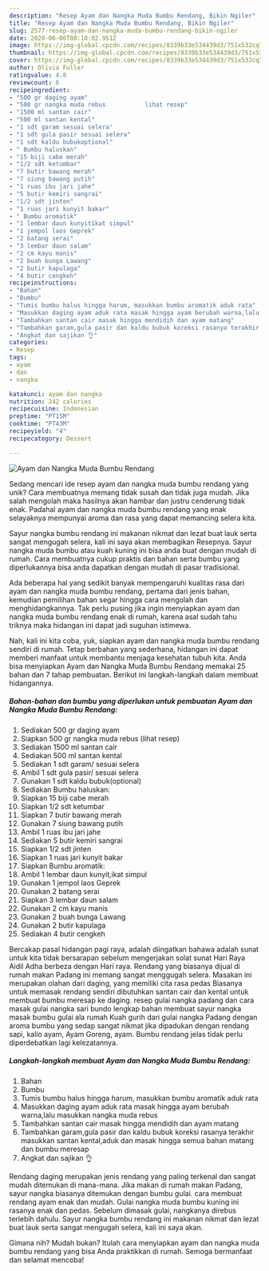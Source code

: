 ```yaml
---
description: "Resep Ayam dan Nangka Muda Bumbu Rendang, Bikin Ngiler"
title: "Resep Ayam dan Nangka Muda Bumbu Rendang, Bikin Ngiler"
slug: 2577-resep-ayam-dan-nangka-muda-bumbu-rendang-bikin-ngiler
date: 2020-06-06T08:10:02.951Z
image: https://img-global.cpcdn.com/recipes/8339b33e534439d3/751x532cq70/ayam-dan-nangka-muda-bumbu-rendang-foto-resep-utama.jpg
thumbnail: https://img-global.cpcdn.com/recipes/8339b33e534439d3/751x532cq70/ayam-dan-nangka-muda-bumbu-rendang-foto-resep-utama.jpg
cover: https://img-global.cpcdn.com/recipes/8339b33e534439d3/751x532cq70/ayam-dan-nangka-muda-bumbu-rendang-foto-resep-utama.jpg
author: Olivia Fuller
ratingvalue: 4.8
reviewcount: 6
recipeingredient:
- "500 gr daging ayam"
- "500 gr nangka muda rebus           lihat resep"
- "1500 ml santan cair"
- "500 ml santan kental"
- "1 sdt garam sesuai selera"
- "1 sdt gula pasir sesuai selera"
- "1 sdt kaldu bubukoptional"
- " Bumbu haluskan"
- "15 biji cabe merah"
- "1/2 sdt ketumbar"
- "7 butir bawang merah"
- "7 siung bawang putih"
- "1 ruas ibu jari jahe"
- "5 butir kemiri sangrai"
- "1/2 sdt jinten"
- "1 ruas jari kunyit bakar"
- " Bumbu aromatik"
- "1 lembar daun kunyitikat simpul"
- "1 jempol laos Geprek"
- "2 batang serai"
- "3 lembar daun salam"
- "2 cm kayu manis"
- "2 buah bunga Lawang"
- "2 butir kapulaga"
- "4 butir cengkeh"
recipeinstructions:
- "Bahan"
- "Bumbu"
- "Tumis bumbu halus hingga harum, masukkan bumbu aromatik aduk rata"
- "Masukkan daging ayam aduk rata masak hingga ayam berubah warna,lalu masukkan nangka muda rebus"
- "Tambahkan santan cair masak hingga mendidih dan ayam matang"
- "Tambahkan garam,gula pasir dan kaldu bubuk koreksi rasanya terakhir masukkan santan kental,aduk dan masak hingga semua bahan matang dan bumbu meresap"
- "Angkat dan sajikan 👌"
categories:
- Resep
tags:
- ayam
- dan
- nangka

katakunci: ayam dan nangka 
nutrition: 242 calories
recipecuisine: Indonesian
preptime: "PT15M"
cooktime: "PT43M"
recipeyield: "4"
recipecategory: Dessert

---
```



![Ayam dan Nangka Muda Bumbu Rendang](https://img-global.cpcdn.com/recipes/8339b33e534439d3/751x532cq70/ayam-dan-nangka-muda-bumbu-rendang-foto-resep-utama.jpg)

Sedang mencari ide resep ayam dan nangka muda bumbu rendang yang unik? Cara membuatnya memang tidak susah dan tidak juga mudah. Jika salah mengolah maka hasilnya akan hambar dan justru cenderung tidak enak. Padahal ayam dan nangka muda bumbu rendang yang enak selayaknya mempunyai aroma dan rasa yang dapat memancing selera kita.

Sayur nangka bumbu rendang ini makanan nikmat dan lezat buat lauk serta sangat mengugah selera, kali ini saya akan membagikan Resepnya. Sayur nangka muda bumbu atau kuah kuning ini bisa anda buat dengan mudah di rumah. Cara membuatnya cukup praktis dan bahan serta bumbu yang diperlukannya bisa anda dapatkan dengan mudah di pasar tradisional.

Ada beberapa hal yang sedikit banyak mempengaruhi kualitas rasa dari ayam dan nangka muda bumbu rendang, pertama dari jenis bahan, kemudian pemilihan bahan segar hingga cara mengolah dan menghidangkannya. Tak perlu pusing jika ingin menyiapkan ayam dan nangka muda bumbu rendang enak di rumah, karena asal sudah tahu triknya maka hidangan ini dapat jadi suguhan istimewa.


Nah, kali ini kita coba, yuk, siapkan ayam dan nangka muda bumbu rendang sendiri di rumah. Tetap berbahan yang sederhana, hidangan ini dapat memberi manfaat untuk membantu menjaga kesehatan tubuh kita. Anda bisa menyiapkan Ayam dan Nangka Muda Bumbu Rendang memakai 25 bahan dan 7 tahap pembuatan. Berikut ini langkah-langkah dalam membuat hidangannya.

<!--inarticleads1-->

##### Bahan-bahan dan bumbu yang diperlukan untuk pembuatan Ayam dan Nangka Muda Bumbu Rendang:

1. Sediakan 500 gr daging ayam
1. Siapkan 500 gr nangka muda rebus           (lihat resep)
1. Sediakan 1500 ml santan cair
1. Sediakan 500 ml santan kental
1. Sediakan 1 sdt garam/ sesuai selera
1. Ambil 1 sdt gula pasir/ sesuai selera
1. Gunakan 1 sdt kaldu bubuk(optional)
1. Sediakan  Bumbu haluskan:
1. Siapkan 15 biji cabe merah
1. Siapkan 1/2 sdt ketumbar
1. Siapkan 7 butir bawang merah
1. Gunakan 7 siung bawang putih
1. Ambil 1 ruas ibu jari jahe
1. Sediakan 5 butir kemiri sangrai
1. Siapkan 1/2 sdt jinten
1. Siapkan 1 ruas jari kunyit bakar
1. Siapkan  Bumbu aromatik:
1. Ambil 1 lembar daun kunyit,ikat simpul
1. Gunakan 1 jempol laos Geprek
1. Gunakan 2 batang serai
1. Siapkan 3 lembar daun salam
1. Gunakan 2 cm kayu manis
1. Gunakan 2 buah bunga Lawang
1. Gunakan 2 butir kapulaga
1. Sediakan 4 butir cengkeh


Bercakap pasal hidangan pagi raya, adalah diingatkan bahawa adalah sunat untuk kita tidak bersarapan sebelum mengerjakan solat sunat Hari Raya Aidil Adha berbeza dengan Hari raya. Rendang yang biasanya dijual di rumah makan Padang ini memang sangat menggugah selera. Masakan ini merupakan olahan dari daging, yang memiliki cita rasa pedas Biasanya untuk memasak rendang sendiri dibutuhkan santan cair dan kental untuk membuat bumbu meresap ke daging. resep gulai nangka padang dan cara masak gulai nangka sari bundo lengkap bahan membuat sayur nangka masak bumbu gulai ala rumah Kuah gurih dari gulai nangka Padang dengan aroma bumbu yang sedap sangat nikmat jika dipadukan dengan rendang sapi, kalio ayam, Ayam Goreng, ayam. Bumbu rendang jelas tidak perlu diperdebatkan lagi kelezatannya. 

<!--inarticleads2-->

##### Langkah-langkah membuat Ayam dan Nangka Muda Bumbu Rendang:

1. Bahan
1. Bumbu
1. Tumis bumbu halus hingga harum, masukkan bumbu aromatik aduk rata
1. Masukkan daging ayam aduk rata masak hingga ayam berubah warna,lalu masukkan nangka muda rebus
1. Tambahkan santan cair masak hingga mendidih dan ayam matang
1. Tambahkan garam,gula pasir dan kaldu bubuk koreksi rasanya terakhir masukkan santan kental,aduk dan masak hingga semua bahan matang dan bumbu meresap
1. Angkat dan sajikan 👌


Rendang daging merupakan jenis rendang yang paling terkenal dan sangat mudah ditemukan di mana-mana. Jika makan di rumah makan Padang, sayur nangka biasanya ditemukan dengan bumbu gulai. cara membuat rendang ayam enak dan mudah. Gulai nangka muda bumbu kuning ini rasanya enak dan pedas. Sebelum dimasak gulai, nangkanya direbus terlebih dahulu. Sayur nangka bumbu rendang ini makanan nikmat dan lezat buat lauk serta sangat mengugah selera, kali ini saya akan. 

Gimana nih? Mudah bukan? Itulah cara menyiapkan ayam dan nangka muda bumbu rendang yang bisa Anda praktikkan di rumah. Semoga bermanfaat dan selamat mencoba!
